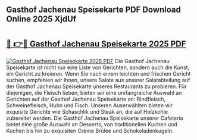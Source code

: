 ## Gasthof Jachenau Speisekarte PDF Download Online 2025 XjdUf

# <h2><a href="http://gc703u.nevu.top/?p=Gasthof+Jachenau+Speisekarte">🔗 👉🔴 Gasthof Jachenau Speisekarte 2025 PDF</a></h2>

[![Gasthof Jachenau Speisekarte 2025 PDF](https://i.imgur.com/dBaPXMq.png)](http://gc703u.nevu.top/?p=Gasthof+Jachenau+Speisekarte)
Die Gasthof Jachenau Speisekarte ist nicht nur eine Liste von Gerichten, sondern auch die Kunst, ein Gericht zu kreieren. Wenn Sie nach einem leichten und frischen Gericht suchen, empfehlen wir Ihnen, unsere Salate aus unserer Salatabteilung auf der Gasthof Jachenau Speisekarte unseres Restaurants zu probieren. Für diejenigen, die Fleisch lieben, bieten wir eine umfangreiche Auswahl an Gerichten auf der Gasthof Jachenau Speisekarte an: Rindfleisch, Schweinefleisch, Huhn und Fisch. Unseren Auserwählten bieten wir exquisite Gerichte wie Schaschlik und Steak an, die auf Holzkohle zubereitet werden. Die Gasthof Jachenau Speisekarte unserer Cafeteria bietet eine große Auswahl an Desserts, von traditionellen Kuchen und Kuchen bis hin zu exquisiten Crème Brûlée und Schokoladenkugeln.
